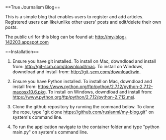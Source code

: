 ==True Journalism Blog==

This is a simple blog that enables users to register and add articles. Registered users can like/unlike other users' 
posts and edit/delete their own posts.

The public url for this blog can be found at: http://my-blog-142203.appspot.com

==Installation==

1) Ensure you have git installed. 
    To install on Mac, downdload and install from: http://git-scm.com/download/mac.
    To install on Windows, downdload and install from: http://git-scm.com/download/win.

2) Ensure you have Python installed.
    To install on Mac, downdload and install from: https://www.python.org/ftp/python/2.7.12/python-2.7.12-macosx10.6.pkg.
    To install on Windows, downdload and install from: https://www.python.org/ftp/python/2.7.12/python-2.7.12.msi.

3) Clone the github repository by running the command below.
    To clone the rope, type "git clone https://github.com/ruslanml/my-blog.git" on system's command line.

4) To run the application navigate to the container folder and type "python main.py" on system's command line.